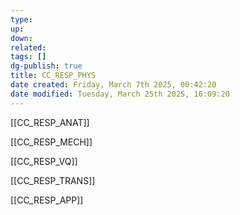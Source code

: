 ```yaml
---
type: 
up: 
down: 
related: 
tags: []
dg-publish: true
title: CC_RESP_PHYS
date created: Friday, March 7th 2025, 00:42:20
date modified: Tuesday, March 25th 2025, 16:09:20
---
```


[[CC_RESP_ANAT]]

[[CC_RESP_MECH]]

[[CC_RESP_VQ]]

[[CC_RESP_TRANS]]

[[CC_RESP_APP]]
